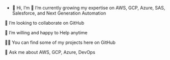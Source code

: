 - 👋 Hi, I’m 
🌱 I’m currently growing my expertise on AWS, GCP, Azure, SAS, Salesforce, and Next Generation Automation

👯 I’m looking to collaborate on GitHub

🤝 I’m willing and happy to Help anytime

👨‍💻 You can find some of my projects here on GitHub

💬 Ask me about AWS, GCP, Azure, DevOps




